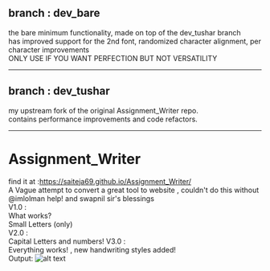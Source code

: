 ## branch : dev_bare
the bare minimum functionality, made on top of the dev_tushar branch  
has improved support for the 2nd font, randomized character alignment, per character improvements  
ONLY USE IF YOU WANT PERFECTION BUT NOT VERSATILITY  
***

## branch : dev_tushar
my upstream fork of the original Assignment_Writer repo.  
contains performance improvements and code refactors.  
***

# Assignment_Writer
find it at :https://saiteja69.github.io/Assignment_Writer/<br />
A Vague attempt to convert a great tool to website , couldn't do this without @imlolman help! and swapnil sir's blessings<br />
V1.0 :<br />
 What works? <br />
  Small Letters (only)<br />
V2.0 :<br />
Capital Letters and numbers!
V3.0 : <br />
Everything works! , new handwriting styles added!
<br />
Output:
![alt text](https://github.com/SaiTeja69/Assignment_Writer/blob/master/output.jpg)

